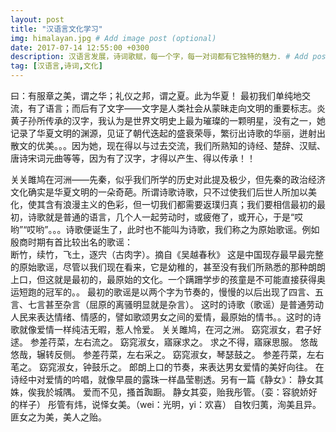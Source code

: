 ```yaml
---
layout: post
title: "汉语言文化学习"
img: himalayan.jpg # Add image post (optional)
date: 2017-07-14 12:55:00 +0300
description: 汉语言发展，诗词歌赋，每一个字，每一对词都有它独特的魅力. # Add post description (optional)
tag: [汉语言,诗词,文化]
---
```


曰：有服章之美，谓之华；礼仪之邦，谓之夏。此为华夏！
最初我们单纯地交流，有了语言；而后有了文字——文字是人类社会从蒙昧走向文明的重要标志。炎黄子孙所传承的汉字，我认为是世界文明史上最为璀璨的一颗明星，没有之一，她记录了华夏文明的渊源，见证了朝代迭起的盛衰荣辱，繁衍出诗歌的华丽，迸射出散文的优美。。。因为她，现在得以与过去交流，我们所熟知的诗经、楚辞、汉赋、唐诗宋词元曲等等，因为有了汉字，才得以产生、得以传承！！

关关雎鸠在河洲——先秦，似乎我们所学的历史对此提及极少，但先秦的政治经济文化确实是华夏文明的一朵奇葩。所谓诗歌诗歌，只不过使我们后世人所加以美化，使其含有浪漫主义的色彩，但一切我们都需要返璞归真；我们要相信最初的最初，诗歌就是普通的语言，几个人一起劳动时，或疲倦了，或开心，于是“哎哟”“哎哟”。。。诗歌便诞生了，此时也不能叫为诗歌，我们称之为原始歌谣。例如殷商时期有首比较出名的歌谣：  
断竹，续竹，飞土，逐宍（古肉字）。摘自《吴越春秋》
这是中国现存最早最完整的原始歌谣，尽管以我们现在看来，它是幼稚的，甚至没有我们所熟悉的那种朗朗上口，但这就是最初的，最原始的文化。一个蹒跚学步的孩童是不可能直接获得奥运短跑的冠军的。。
最初的歌谣是以两个字为节奏的，慢慢的以后出现了四言、五言、七言甚至杂言（屈原的离骚明显就是杂言）。
这时的诗歌（歌谣）是普通劳动人民来表达情绪、情感的，譬如歌颂男女之间的爱情，最原始的情书。。这时的诗歌就像爱情一样纯洁无暇，惹人怜爱。
关关雎鸠，在河之洲。 窈窕淑女，君子好逑。
参差荇菜，左右流之。 窈窕淑女，寤寐求之。
求之不得，寤寐思服。 悠哉悠哉，辗转反侧。
参差荇菜，左右采之。 窈窕淑女，琴瑟鼓之。
参差荇菜，左右芼之。 窈窕淑女，钟鼓乐之。
郎朗上口的节奏，来表达男女爱情的美好向往。
在诗经中对爱情的吟唱，就像早晨的露珠一样晶莹剔透。另有一篇《静女》：
     静女其姝，俟我於城隅。
     爱而不见，搔首踟蹰。
     静女其娈，贻我彤管。（娈：容貌娇好的样子）
     彤管有炜，说怿女美。（wei：光明，yi：欢喜）
     自牧归荑，洵美且异。
     匪女之为美，美人之贻。

